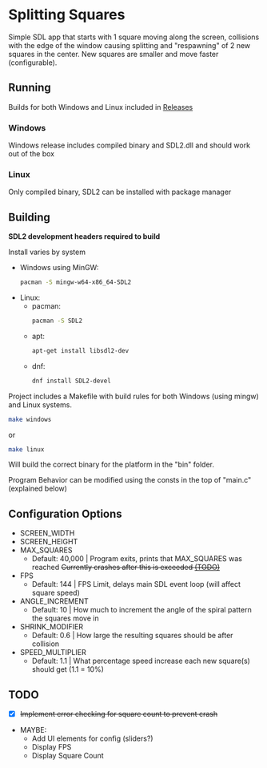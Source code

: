 # Splitting Squares

Simple SDL app that starts with 1 square moving along the screen, collisions with the edge of the window causing splitting and "respawning" of 2 new squares in the center. New squares are smaller and move faster (configurable).

## Running
Builds for both Windows and Linux included in [Releases](https://github.com/t-honk/SplittingSquares/releases)

### Windows
Windows release includes compiled binary and SDL2.dll and should work out of the box

### Linux
Only compiled binary, SDL2 can be installed with package manager

## Building

**SDL2 development headers required to build**

Install varies by system
- Windows using MinGW:
    ```bash
    pacman -S mingw-w64-x86_64-SDL2
    ```
- Linux:
  - pacman:
    ```sh
    pacman -S SDL2
    ```
  - apt:
    ```sh
    apt-get install libsdl2-dev
    ```
  - dnf:
    ```sh
    dnf install SDL2-devel
    ```

Project includes a Makefile with build rules for both Windows (using mingw) and Linux systems.
```bash
make windows
```
or 
```bash
make linux
```
Will build the correct binary for the platform in the "bin" folder.

Program Behavior can be modified using the consts in the top of "main.c" (explained below)

## Configuration Options

- SCREEN_WIDTH
- SCREEN_HEIGHT
- MAX_SQUARES
  - Default: 40,000 | Program exits, prints that MAX_SQUARES was reached ~~Currently crashes after this is exceeded [(TODO)](#TODO)~~
- FPS
  - Default: 144 | FPS Limit, delays main SDL event loop (will affect square speed)
- ANGLE_INCREMENT
  - Default: 10 | How much to increment the angle of the spiral pattern the squares move in
- SHRINK_MODIFIER
  - Default: 0.6 | How large the resulting squares should be after collision
- SPEED_MULTIPLIER
  - Default: 1.1 | What percentage speed increase each new square(s) should get (1.1 = 10%)

## TODO

- [x] ~~Implement error checking for square count to prevent crash~~

- MAYBE: 
  - Add UI elements for config (sliders?)
  - Display FPS
  - Display Square Count
